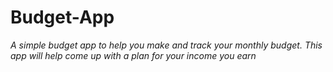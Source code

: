 # Budget-App

*A simple budget app to help you make and track your monthly budget. This app will help come up with a plan for your income you earn*
